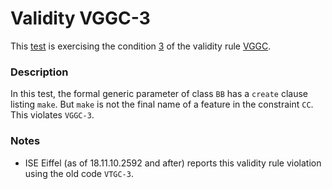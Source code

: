 # Validity VGGC-3

This [test](.) is exercising the condition [3](../Readme.md) of the validity rule [VGGC](../../vggc/Readme.md).

### Description

In this test, the formal generic parameter of class `BB` has a `create` clause listing `make`. But `make` is not the final name of a feature in the constraint `CC`. This violates `VGGC-3`.

### Notes

* ISE Eiffel (as of 18.11.10.2592 and after) reports this validity rule violation using the old code `VTGC-3`.
